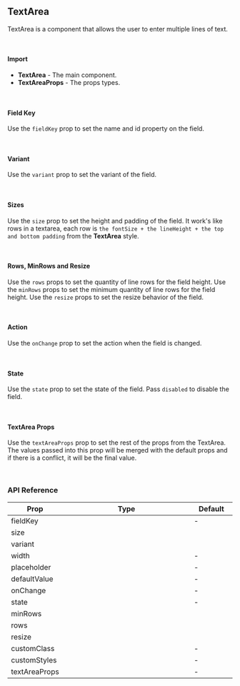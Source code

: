 ## TextArea

TextArea is a component that allows the user to enter multiple lines of text.

<div>
<LeSourceButton url="https://github.com/hiimlex/leux/tree/main/src/components/TextArea"></LeSourceButton>
</div>

<br/>

#### Import

<div>
<TextAreaImportPreview>
</TextAreaImportPreview>
</div>

- **TextArea** - The main component.
- **TextAreaProps** - The props types.

<br/>

#### Field Key

Use the `fieldKey` prop to set the name and id property on the field.

<div>
<TextAreaFieldKeyPreview>
</TextAreaFieldKeyPreview>
</div>

<br />

#### Variant

Use the `variant` prop to set the variant of the field.

<div>
<TextAreaVariantPreview>
</TextAreaVariantPreview>
</div>

<br />

#### Sizes

Use the `size` prop to set the height and padding of the field. It work's like rows in a textarea, each row is `the fontSize + the lineHeight + the top and bottom padding` from the **TextArea** style.

<div>
<TextAreaSizePreview>
</TextAreaSizePreview>
</div>

<br />

#### Rows, MinRows and Resize

Use the `rows` props to set the quantity of line rows for the field height. Use the `minRows` props to set the minimum quantity of line rows for the field height. Use the `resize` props to set the resize behavior of the field.

<div>
<TextAreaRowsPreview>
</TextAreaRowsPreview>
</div>

<br/>

#### Action

Use the `onChange` prop to set the action when the field is changed.

<div>
<TextAreaActionPreview>
</TextAreaActionPreview>
</div>

<br />

#### State

Use the `state` prop to set the state of the field. Pass `disabled` to disable the field.

<div>
<TextAreaStatePreview>
</TextAreaStatePreview>
</div>

<br/>

#### TextArea Props

Use the `textAreaProps` prop to set the rest of the props from the TextArea. The values passed into this prop will be merged with the default props and if there is a conflict, it will be the final value.

<div>
<TextAreaPropsPreview>
</TextAreaPropsPreview>
</div>
<br />

### API Reference

<div>
<table>
<thead>
<tr>
<th width="10%">Prop</th>
<th width="70%">Type</th>
<th width="20%">Default</th>
</tr>
</thead>
<tbody>
<tr>
<td>fieldKey</td>
<td><LeHighlighter language="tsx" code="string" style="soft" copy="'off'"></LeHighlighter></td>
<td>-</td>
</tr>
<tr>
<td>size</td>
<td><LeHighlighter language="tsx" code="'small' | 'medium' | 'large'" style="soft" copy="'off'"></LeHighlighter></td>
<td><LeHighlighter language="tsx" code="'medium'" style="soft" copy="'off'"></LeHighlighter></td>
</tr>
<tr>
<td>variant</td>
<td><LeHighlighter language="tsx" code="'outlined' | 'filled'" style="soft" copy="'off'"></LeHighlighter></td>
<td><LeHighlighter language="tsx" code="'filled'" style="soft" copy="'off'"></LeHighlighter></td>
</tr>
<tr>
<td>width</td>
<td><LeHighlighter language="tsx" code="React.CSSProperties['width']" style="soft" copy="'off'"></LeHighlighter></td>
<td>-</td>
</tr>
<tr>
<td>placeholder</td>
<td><LeHighlighter language="tsx" code="string" style="soft" copy="'off'"></LeHighlighter></td>
<td>-</td>
</tr>
<tr>
<td>defaultValue</td>
<td><LeHighlighter language="tsx" code="string" style="soft" copy="'off'"></LeHighlighter></td>
<td>-</td>
</tr>
<tr>
<td>onChange</td>
<td><LeHighlighter code="(value: ChangeEvent<HTMLTextAreaElement>) => void" language="tsx" style="soft" copy="'off'"></LeHighlighter></td>
<td>-</td>
</tr>
<tr>
<td>state</td>
<td><LeHighlighter code="TextAreaState | { disabled?: boolean }" language="tsx" style="soft" copy="'off'"></LeHighlighter></td>
<td>-</td>
</tr>
<tr>
<td>minRows</td>
<td><LeHighlighter code="number" language="tsx" style="soft" copy="'off'"></LeHighlighter></td>
<td><LeHighlighter code="2" language="tsx" style="soft" copy="'off'"></LeHighlighter></td>
</tr>
<tr>
<td>rows</td>
<td><LeHighlighter code="number" language="tsx" style="soft" copy="'off'"></LeHighlighter></td>
<td><LeHighlighter code="3" language="tsx" style="soft" copy="'off'"></LeHighlighter></td>
</tr>
<tr>
<td>resize</td>
<td><LeHighlighter code="boolean" language="tsx" style="soft" copy="'off'"></LeHighlighter></td>
<td><LeHighlighter code="false" language="tsx" style="soft" copy="'off'"></LeHighlighter></td>
</tr>
<tr>
<td>customClass</td>
<td><LeHighlighter code="string" language="tsx" style="soft" copy="'off'"></LeHighlighter></td>
<td>-</td>
</tr>
<tr>
<td>customStyles</td>
<td><LeHighlighter code="React.CSSProperties" language="tsx" style="soft" copy="'off'"></LeHighlighter></td>
<td>-</td>
</tr>
<tr>
<td>textAreaProps</td>
<td><LeHighlighter code="React.TextareaHTMLAttributes<HTMLTextAreaElement>" language="tsx" style="soft" copy="'off'"></LeHighlighter></td>
<td>-</td>
</tr>
</tbody>
</table>
</div>

<br />
